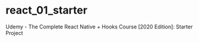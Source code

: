 # react_01_starter
Udemy - The Complete React Native + Hooks Course [2020 Edition]: Starter Project
